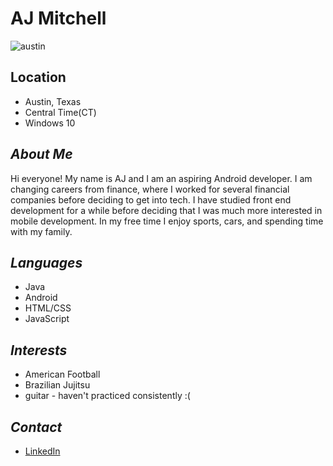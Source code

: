 # AJ Mitchell #  

![austin](https://images.fineartamerica.com/images-medium-large-5/austin-texas-evening-excitement-cityscape-skyline-skyscrapers-congress-avenue-bridge-dszc.jpg)  

## Location ##    
* Austin, Texas    
* Central Time(CT)    
* Windows 10    

## *About Me* ##    
Hi everyone! My name is AJ and I am an aspiring Android developer. I am changing careers from finance, where I worked for several financial companies before deciding to get into tech. I have studied front end development for a while before deciding that I was much more interested in mobile development. In my free time I enjoy sports, cars, and spending time with my family.    

## *Languages* ##    
* Java    
* Android    
* HTML/CSS    
* JavaScript    

## *Interests* ##    
* American Football    
* Brazilian Jujitsu    
* guitar - haven't practiced consistently :(    

## *Contact* ##    
* [LinkedIn](https://www.linkedin.com/in/aj-mitchell/)   
